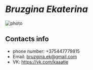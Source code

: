 # ___Bruzgina Ekaterina___
![photo](https://user-images.githubusercontent.com/86975435/193902581-9fbf78f5-6d9b-439a-addc-db9fbb8ff6e2.jpg)
## Contacts info
- phone number: +375447779815
- Email: bruzgina.ek@gmail.com
- VK: https://vk.com/kaaatle


